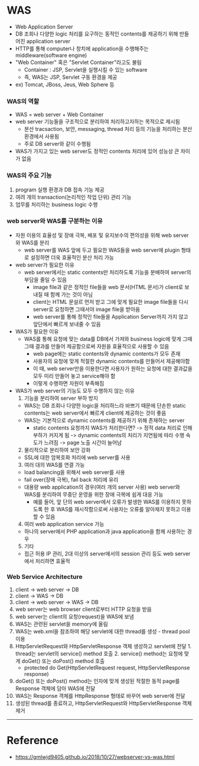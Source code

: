 # WAS

- Web Application Server
- DB 조회나 다양한 logic 처리를 요구하는 동적인 contents를 제공하기 위해 만들어진 application server
- HTTP를 통해 computer나 창치에 application을 수행해주는 middleware(software engine)
- "Web Container" 혹은 "Servlet Container"라고도 불림
  - Container : JSP, Servlet을 실행시킬 수 있는 software
  - 즉, WAS는 JSP, Servlet 구동 환경을 제공
- ex) Tomcat, JBoss, Jeus, Web Sphere 등

### WAS의 역할

- WAS = web server + Web Container
- web server 기능들을 구조적으로 분리하여 처리하고자하는 목적으로 제시됨
  - 분산 tracsaction, 보안, messaging, thread 처리 등의 기능을 처리하는 분산 환경에서 사용됨
  - 주로 DB server와 같이 수행됨
- WAS가 가지고 있는 web server도 정적인 contents 처리에 있어 성능상 큰 차이가 없음

### WAS의 주요 기능

1. program 실행 환경과 DB 접속 기능 제공
2. 여려 개의 transaction(논리적인 작업 단위) 관리 기능
3. 업무를 처리하는 business logic 수행

### web server와 WAS를 구분하는 이유

- 자원 이용의 효율성 및 장애 극복, 배포 및 유지보수의 편의성을 위해 web server와 WAS를 분리
  - web server를 WAS 앞에 두고 필요한 WAS들을 web server에 plugin 형태로 설정하면 더욱 효율적인 분산 처리 가능
- web server가 필요한 이유
  - web server에서는 static contents만 처리하도록 기능을 분배하여 server의 부담을 줄일 수 있음
    - image file과 같은 정적인 file들을 web 문서(HTML 문서)가 client로 보내질 때 함께 가는 것이 아님
    - client는 HTML 문설르 먼저 받고 그에 맞게 필요한 image file들을 다시 server로 요청하면 그때서야 image file을 받아옴
    - web server를 통해 정적인 file들을 Application Server까지 가지 않고 앞단에서 빠르게 보내줄 수 있음
- WAS가 필요한 이유
  - WAS를 통해 요청에 맞는 data를 DB에서 가져와 business logic에 맞게 그때그때 결과를 만들어 제공함으로써 자원을 효율적으로 사용할 수 있음
    - web page에는 static contents와 dynamic contents가 모두 존재
    - 사용자의 요청에 맞게 적절한 dynamic contents를 만들어서 제공해야함
    - 이 때, web server만을 이용한다면 사용자가 원하는 요청에 대한 결과값을 모두 미리 만들어 놓고 service해야 함
    - 이렇게 수행하면 자원이 부족해짐
- WAS가 web server의 기능도 모두 수행하지 않는 이유
  1. 기능을 분리하여 server 부하 방지
    - WAS는 DB 조회나 다양한 logic을 처리하느라 바쁘기 때문에 단손한 static contents는 web server에서 빠르게 client에 제공하는 것이 좋음
    - WAS는 기본적으로 dynamic contents를 제공하기 위해 존재하는 server
      - static contents 요청까지 WAS가 처리한다면? -> 정적 data 처리로 인해 부하가 커지게 됨 -> dynamic contents의 처리가 지연됨에 따라 수행 속도가 느려짐 -> page 노출 시간이 늘어남
  2. 물리적으로 분리하여 보안 강화
    - SSL에 대한 암복호화 처리에 web server를 사용
  3. 여러 대의 WAS를 연결 가능
    - load balancing을 위해서 web server를 사용
    - fail over(장애 극복), fail back 처리에 유리
    - 대용량 web application의 경우(여러 개의 server 사용) web server와 WAS를 분리하여 무중단 운영을 위한 장애 극복에 쉽게 대응 가능
      - 예를 들어, 앞 단의 web server에서 오류가 발생한 WAS를 이용하지 못하도록 한 후 WAS를 재시작함으로써 사용자는 오류를 알아채지 못하고 이용할 수 있음
  4. 여러 web application service 가능
    - 하나의 server에서 PHP application과 java application을 함께 사용하는 경우
  5. 기타
    - 접근 허용 IP 관리, 2대 이상의 server에서의 session 관리 등도 web server에서 처리하면 효율적

### Web Service Architecture

1. client -> web server -> DB
2. client -> WAS -> DB
3. client -> web server -> WAS -> DB
  1. web server는 web browser client로부터 HTTP 요청을 받음
  2. web server는 client의 요청(request)을 WAS에 보냄
  3. WAS는 관련된 servlet을 memory에 올림
  4. WAS는 web.xml을 참조하여 해당 servlet에 대한 thread를 생성
    - thread pool 이용
  5. HttpServletRequest와 HttpServletResponse 객체 생성하고 servlet에 전달
    1. thread는 servlet의 service() method 호출
    2. service() method는 요청에 맞게 doGet() 또는 doPost() method 호출
      - protected do Get(HttpServletRequest request, HttpServletResponse response)
  6. doGet() 또는 doPost() method는 인자에 맞게 생성된 적절한 동적 page를 Response 객체에 담아 WAS에 전달
  7. WAS는 Response 객체를 HttpResponse 형태로 바꾸어 web server에 전달
  8. 생성된 thread를 종료하고, HttpServletRequest와 HttpServletResponse 객체 제거

---

# Reference

- https://gmlwjd9405.github.io/2018/10/27/webserver-vs-was.html
